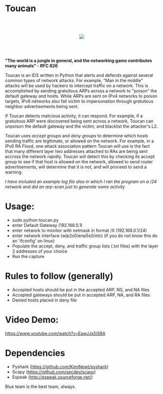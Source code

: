 #                                                           Toucan
<br/>
<br/>
<p align="center">
  <img src="https://github.com/collinsullivanhub/Toucan-IDS/blob/master/toucanpic.png">
</p>

<br/>
<br/>

**"The world is a jungle in general, and the networking game contributes many animals" - RFC 826**
 
Toucan is an IDS written in Python that alerts and defends against several common types of network attacks. For example, "Man in the middle" attacks will be used by hackers to intercept traffic on a network. This is accomplished by sending gratuitous ARPs across a network to "poison" the default gateway and hosts. While ARPs are sent on IPv4 networks to poison targets, IPv6 networks also fall victim to impersonation through gratuitous neighbor advertisements being sent.

If Toucan detects malicious activity, it can respond. For example, if a gratuitous ARP were discovered being sent across a network, Toucan can unpoison the default gateway and the victim, and blacklist the attacker's L2.

Toucan uses *accept groups* and *deny groups* to determine which hosts sending traffic are legitimate, or allowed on the network. For example, in a IPv6 RA Flood, one attack association pattern Toucan will use is the fact that many different layer two addresses attached to RAs are being sent accross the network rapidly. Toucan will detect this by checking its accept group to see if that host is allowed on the network, allowed to send router advertisements, will determine that it is not, and will proceed to send a warning.

*I have included an example log file also in which I ran the program on a /24 network and did an arp-scan just to generate some activity*


# Usage:
- sudo python toucan.py 
- enter Default Gateway (192.168.0.1)
- enter network to monitor with netmask in format /X (192.168.0.1/24)
- enter network interface (wlp2s0/enp5s0/etc) (if you do not know this do an 'ifconfig' on linux)
- Populate the accept, deny, and traffic group lists (.txt files) with the layer 2 addresses of your choice
- Run the capture


# Rules to follow (generally)
- Accepted hosts should be put in the accepted ARP, NS, and NA files
- Accepted gateways should be put in accepted ARP, NA, and RA files
- Denied hosts placed in deny file

# Video Demo:
https://www.youtube.com/watch?v=EawJJs5iS8A

# Dependencies

- Pyshark (https://github.com/KimiNewt/pyshark)
- Scapy (https://github.com/secdev/scapy)
- Espeak (http://espeak.sourceforge.net/)

Blue team is the best team, always.
